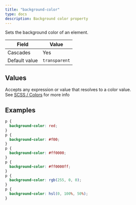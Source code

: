 ```yaml
---
title: "background-color"
type: docs
description: Background color property
---
```


Sets the background color of an element.

| Field | Value |
|--|--|
| Cascades | Yes |
| Default value | `transparent` |

## Values
Accepts any expression or value that resolves to a color value.  
See [SCSS / Colors](/menus/scss/color) for more info

## Examples
```scss
p {
  background-color: red;
}
p {
  background-color: #f00;
}
p {
  background-color: #ff0000;
}
p {
  background-color: #ff0000ff;
}
p {
  background-color: rgb(255, 0, 0);
}
p {
  background-color: hsl(0, 100%, 50%);
}
```
